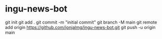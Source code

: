 # ingu-news-bot
git init
git add .
git commit -m "initial commit"
git branch -M main
git remote add origin https://github.com/jonjalmg/ingu-news-bot.git
git push -u origin main
